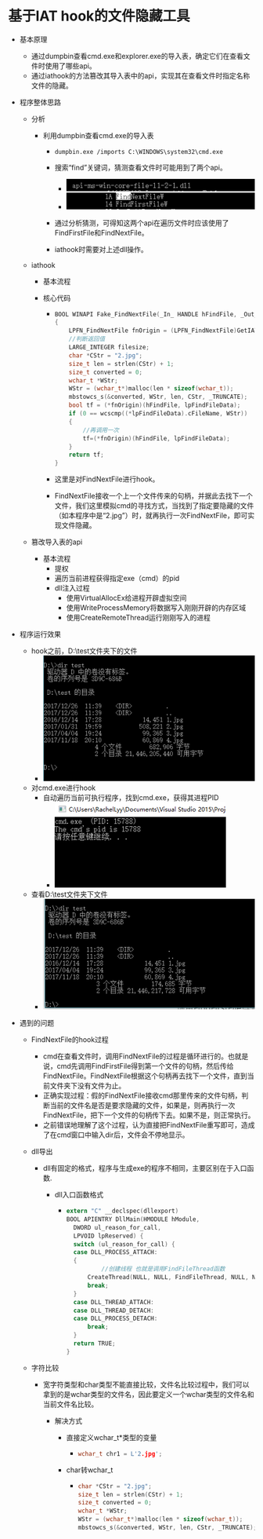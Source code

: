 # 基于IAT hook的文件隐藏工具

- 基本原理

  - 通过dumpbin查看cmd.exe和explorer.exe的导入表，确定它们在查看文件时使用了哪些api。
  - 通过iathook的方法篡改其导入表中的api，实现其在查看文件时指定名称文件的隐藏。

- 程序整体思路

  - 分析

    - 利用dumpbin查看cmd.exe的导入表

      - ```shell
        dumpbin.exe /imports C:\WINDOWS\system32\cmd.exe
        ```

      - 搜索“find”关键词，猜测查看文件时可能用到了两个api。

        - ![text](img/2.PNG)
        - ![text](img/1.PNG)

      - 通过分析猜测，可得知这两个api在遍历文件时应该使用了FindFirstFile和FindNextFile。

      - iathook时需要对上述dll操作。

  - iathook

    - 基本流程

    - 核心代码

      - ```c
        BOOL WINAPI Fake_FindNextFile(_In_ HANDLE hFindFile, _Out_ LPWIN32_FIND_DATAW lpFindFileData)
        {
        	LPFN_FindNextFile fnOrigin = (LPFN_FindNextFile)GetIATHookOrign(g_hHook_FindNextFile);
        	//判断返回值
        	LARGE_INTEGER filesize;
        	char *CStr = "2.jpg";
        	size_t len = strlen(CStr) + 1;
        	size_t converted = 0;
        	wchar_t *WStr;
        	WStr = (wchar_t*)malloc(len * sizeof(wchar_t));
        	mbstowcs_s(&converted, WStr, len, CStr, _TRUNCATE);
        	bool tf = (*fnOrigin)(hFindFile, lpFindFileData);
        	if (0 == wcscmp((*lpFindFileData).cFileName, WStr))
        	{
        		//再调用一次
        		tf=(*fnOrigin)(hFindFile, lpFindFileData);
        	}
        	return tf;
        }
        ```

      - 这里是对FindNextFile进行hook。

      - FindNextFile接收一个上一个文件传来的句柄，并据此去找下一个文件，我们这里模拟cmd的寻找方式，当找到了指定要隐藏的文件（如本程序中是“2.jpg”）时，就再执行一次FindNextFile，即可实现文件隐藏。

  - 篡改导入表的api

    - 基本流程
      - 提权
      - 遍历当前进程获得指定exe（cmd）的pid
      - dll注入过程
        - 使用VirtualAllocEx给进程开辟虚拟空间
        - 使用WriteProcessMemory将数据写入刚刚开辟的内存区域
        - 使用CreateRemoteThread运行刚刚写入的进程

- 程序运行效果

  - hook之前，D:\\test文件夹下的文件
    - ![test](img/5.PNG)
  - 对cmd.exe进行hook
    - 自动遍历当前可执行程序，找到cmd.exe，获得其进程PID
      - ![text](img/3.PNG)
  - 查看D:\\test文件夹下文件
    - ![text](img/4.PNG)

- 遇到的问题

  - FindNextFile的hook过程

    - cmd在查看文件时，调用FindNextFile的过程是循环进行的。也就是说，cmd先调用FindFirstFile得到第一个文件的句柄，然后传给FindNextFile。FindNextFile根据这个句柄再去找下一个文件，直到当前文件夹下没有文件为止。
    - 正确实现过程：假的FindNextFile接收cmd那里传来的文件句柄，判断当前的文件名是否是要求隐藏的文件，如果是，则再执行一次FindNextFile，把下一个文件的句柄传下去。如果不是，则正常执行。
    - 之前错误地理解了这个过程，认为直接把FindNextFile重写即可，造成了在cmd窗口中输入dir后，文件会不停地显示。

  - dll导出

    - dll有固定的格式，程序与生成exe的程序不相同，主要区别在于入口函数.

      - dll入口函数格式

        - ```c
          extern "C" __declspec(dllexport)
          BOOL APIENTRY DllMain(HMODULE hModule,
          	DWORD ul_reason_for_call,
          	LPVOID lpReserved) {
          	switch (ul_reason_for_call) {
          	case DLL_PROCESS_ATTACH:
          	{
                	//创建线程 也就是调用FindFileThread函数
          		CreateThread(NULL, NULL, FindFileThread, NULL, NULL, NULL);
          		break;
          	}
          	case DLL_THREAD_ATTACH:
          	case DLL_THREAD_DETACH:
          	case DLL_PROCESS_DETACH:
          		break;
          	}
          	return TRUE;
          }
          ```

  - 字符比较

    - 宽字符类型和char类型不能直接比较，文件名比较过程中，我们可以拿到的是wchar类型的文件名，因此要定义一个wchar类型的文件名和当前文件名比较。

      - 解决方式

        - 直接定义wchar_t*类型的变量

          - ```c
            wchar_t chr1 = L'2.jpg';
            ```

        - char转wchar_t

          - ```c
            char *CStr = "2.jpg";
            size_t len = strlen(CStr) + 1;
            size_t converted = 0;
            wchar_t *WStr;
            WStr = (wchar_t*)malloc(len * sizeof(wchar_t));
            mbstowcs_s(&converted, WStr, len, CStr, _TRUNCATE);
            ```
